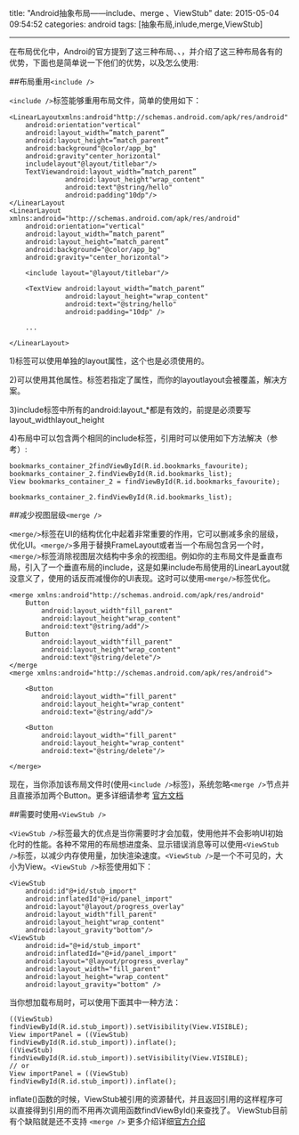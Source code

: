 title: "Android抽象布局——include、merge 、ViewStub"
date: 2015-05-04 09:54:52
categories: android
tags: [抽象布局,inlude,merge,ViewStub] 

---

在布局优化中，Androi的官方提到了这三种布局<include />、<merge />、<ViewStub />，并介绍了这三种布局各有的优势，下面也是简单说一下他们的优势，以及怎么使用:

##布局重用`<include />`

`<include />`标签能够重用布局文件，简单的使用如下：

```
<LinearLayoutxmlns:android"http://schemas.android.com/apk/res/android"
    android:orientation"vertical"
    android:layout_width=”match_parent”  
    android:layout_height=”match_parent”  
    android:background"@color/app_bg"
    android:gravity"center_horizontal"
    includelayout"@layout/titlebar"/>
    TextViewandroid:layout_width=”match_parent”  
              android:layout_height"wrap_content"
              android:text"@string/hello"
              android:padding"10dp"/>
</LinearLayout
<LinearLayout xmlns:android="http://schemas.android.com/apk/res/android"
    android:orientation="vertical" 
    android:layout_width=”match_parent”
    android:layout_height=”match_parent”
    android:background="@color/app_bg"
    android:gravity="center_horizontal">

    <include layout="@layout/titlebar"/>

    <TextView android:layout_width=”match_parent”
              android:layout_height="wrap_content"
              android:text="@string/hello"
              android:padding="10dp" />

    ...

</LinearLayout>
```
1)<include />标签可以使用单独的layout属性，这个也是必须使用的。

2)可以使用其他属性。<include />标签若指定了属性，而你的layoutlayout会被覆盖，解决方案。

3)include标签中所有的android:layout_*都是有效的，前提是必须要写layout_widthlayout_height

4)布局中可以包含两个相同的include标签，引用时可以使用如下方法解决（参考）:

```
bookmarks_container_2findViewById(R.id.bookmarks_favourite);   
bookmarks_container_2.findViewById(R.id.bookmarks_list);  
View bookmarks_container_2 = findViewById(R.id.bookmarks_favourite); 

bookmarks_container_2.findViewById(R.id.bookmarks_list);
```

##减少视图层级`<merge />`

`<merge/>`标签在UI的结构优化中起着非常重要的作用，它可以删减多余的层级，优化UI。`<merge/>`多用于替换FrameLayout或者当一个布局包含另一个时，`<merge/>`标签消除视图层次结构中多余的视图组。例如你的主布局文件是垂直布局，引入了一个垂直布局的include，这是如果include布局使用的LinearLayout就没意义了，使用的话反而减慢你的UI表现。这时可以使用`<merge/>`标签优化。

```
<merge xmlns:android"http://schemas.android.com/apk/res/android"
    Button
        android:layout_width"fill_parent"
        android:layout_height"wrap_content"
        android:text"@string/add"/>
    Button
        android:layout_width"fill_parent"
        android:layout_height"wrap_content"
        android:text"@string/delete"/>
</merge
<merge xmlns:android="http://schemas.android.com/apk/res/android">

    <Button
        android:layout_width="fill_parent" 
        android:layout_height="wrap_content"
        android:text="@string/add"/>

    <Button
        android:layout_width="fill_parent" 
        android:layout_height="wrap_content"
        android:text="@string/delete"/>

</merge>
```

现在，当你添加该布局文件时(使用`<include />`标签)，系统忽略`<merge />`节点并且直接添加两个Button。更多详细请参考 [官方文档](http://android-developers.blogspot.com/2009/03/android-layout-tricks-3-optimize-by.html)


##需要时使用`<ViewStub />`

`<ViewStub />`标签最大的优点是当你需要时才会加载，使用他并不会影响UI初始化时的性能。各种不常用的布局想进度条、显示错误消息等可以使用`<ViewStub />`标签，以减少内存使用量，加快渲染速度。`<ViewStub />`是一个不可见的，大小为View。`<ViewStub />`标签使用如下：

```
<ViewStub
    android:id"@+id/stub_import"
    android:inflatedId"@+id/panel_import"
    android:layout"@layout/progress_overlay"
    android:layout_width"fill_parent"
    android:layout_height"wrap_content"
    android:layout_gravity"bottom"/>
<ViewStub
    android:id="@+id/stub_import"
    android:inflatedId="@+id/panel_import"
    android:layout="@layout/progress_overlay"
    android:layout_width="fill_parent"
    android:layout_height="wrap_content"
    android:layout_gravity="bottom" />
```
    
当你想加载布局时，可以使用下面其中一种方法：

```
((ViewStub) findViewById(R.id.stub_import)).setVisibility(View.VISIBLE);  
View importPanel = ((ViewStub) findViewById(R.id.stub_import)).inflate();  
((ViewStub) findViewById(R.id.stub_import)).setVisibility(View.VISIBLE);
// or
View importPanel = ((ViewStub) findViewById(R.id.stub_import)).inflate();
```

inflate()函数的时候，ViewStub被引用的资源替代，并且返回引用的这样程序可以直接得到引用的而不用再次调用函数findViewById()来查找了。
ViewStub目前有个缺陷就是还不支持 `<merge />`
更多介绍详细[官方介绍](http://android-developers.blogspot.com/2009/03/android-layout-tricks-3-optimize-with.html)

